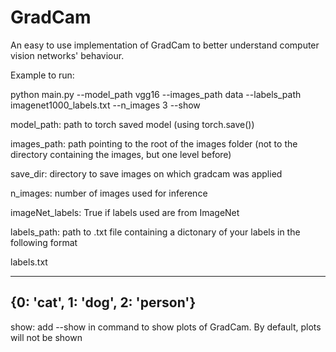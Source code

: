 # GradCam
An easy to use implementation of GradCam to better understand computer vision networks' behaviour.

Example to run:

python main.py --model_path vgg16 --images_path data --labels_path imagenet1000_labels.txt --n_images 3 --show

model_path: path to torch saved model (using torch.save())

images_path: path pointing to the root of the images folder (not to the directory containing the images, but one level before)

save_dir: directory to save images on which gradcam was applied

n_images: number of images used for inference

imageNet_labels: True if labels used are from ImageNet

labels_path: path to .txt file containing a dictonary of your labels in the following format

labels.txt

----------------------------
{0: 'cat',
 1: 'dog',
 2: 'person'}
 ----------------------------
 
 show: add --show in command to show plots of GradCam. By default, plots will not be shown
